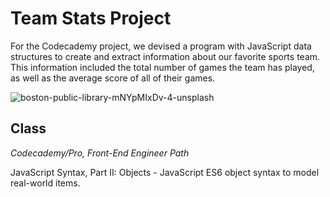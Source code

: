 # Team Stats Project

For the Codecademy project, we devised a program with JavaScript data structures to create and extract information about our favorite sports team. This information included the total number of games the team has played, as well as the average score of all of their games.

![boston-public-library-mNYpMIxDv-4-unsplash](https://user-images.githubusercontent.com/60168324/123492868-99c98700-d5cf-11eb-9081-694533d16231.jpg)



## Class
*Codecademy/Pro, Front-End Engineer Path*

JavaScript Syntax, Part II: Objects - JavaScript ES6 object syntax to model real-world items.

